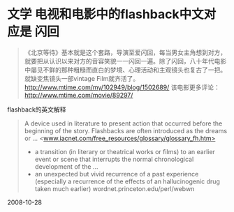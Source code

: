 # 文学 电视和电影中的flashback中文对应是 闪回



> 《北京等待》基本就是这个套路，导演至爱闪回，每当男女主角想到对方，就要把从认识以来对方的音容笑貌一一闪回一遍。除了闪回，八十年代电影中屡见不鲜的那种粗糙而直白的梦境、心理活动和主观镜头也复古了一把。就缺变焦镜头一部vintage Film就齐活了。
> http://www.mtime.com/my/102949/blog/1502689/
> 该电影更多评论： http://www.mtime.com/movie/89297/


flashback的英文解释

> A device used in literature to present action that occurred before the beginning of the story. Flashbacks are often introduced as the dreams or ...
> <www.iacnet.com/free_resources/glossary/glossary_fh.htm>
> 
> + a transition (in literary or theatrical works or films) to an earlier event or scene that interrupts the normal chronological development of the ...
> + an unexpected but vivid recurrence of a past experience (especially a recurrence of the effects of an hallucinogenic drug taken much earlier)
> wordnet.princeton.edu/perl/webwn


2008-10-28